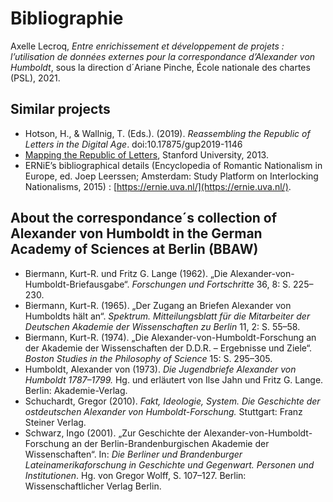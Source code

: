 # Bibliographie
Axelle Lecroq, _Entre enrichissement et développement de projets : l’utilisation de données externes pour la correspondance d’Alexander von Humboldt_, sous la direction d´Ariane Pinche, École nationale des chartes (PSL), 2021.

## Similar projects
- Hotson, H., & Wallnig, T. (Eds.). (2019). _Reassembling the Republic of Letters in the Digital Age_. doi:10.17875/gup2019-1146
- [Mapping the Republic of Letters](http://republicofletters.stanford.edu/), Stanford University, 2013. 
- ERNiE’s bibliographical details (Encyclopedia of Romantic Nationalism in Europe, ed. Joep Leerssen; Amsterdam: Study Platform on Interlocking Nationalisms, 2015) : [https://ernie.uva.nl/](https://ernie.uva.nl/).

## About the correspondance´s collection of Alexander von Humboldt in the German Academy of Sciences at Berlin (BBAW)
- Biermann, Kurt-R. und Fritz G. Lange (1962). „Die Alexander-von-Humboldt-Briefausgabe“. _Forschungen und Fortschritte_ 36, 8: S. 225–230.
- Biermann, Kurt-R. (1965). „Der Zugang an Briefen Alexander von Humboldts hält an“. _Spektrum. Mitteilungsblatt für die Mitarbeiter der Deutschen Akademie der Wissenschaften zu Berlin_ 11, 2: S. 55–58. 
- Biermann, Kurt-R. (1974). „Die Alexander-von-Humboldt-Forschung an der Akademie der Wissenschaften der D.D.R. – Ergebnisse und Ziele“. _Boston Studies in the Philosophy of Science_ 15: S. 295–305.
- Humboldt, Alexander von (1973). _Die Jugendbriefe Alexander von Humboldt 1787–1799._ Hg. und erläutert von Ilse Jahn und Fritz G. Lange. Berlin: Akademie-Verlag.  
- Schuchardt, Gregor (2010). _Fakt, Ideologie, System. Die Geschichte der ostdeutschen Alexander von Humboldt-Forschung._ Stuttgart: Franz Steiner Verlag.
- Schwarz, Ingo (2001). „Zur Geschichte der Alexander-von-Humboldt-Forschung an der Berlin-Brandenburgischen Akademie der Wissenschaften“. In: _Die Berliner und Brandenburger Lateinamerikaforschung in Geschichte und Gegenwart. Personen und Institutionen_. Hg. von Gregor Wolff, S. 107–127. Berlin: Wissenschaftlicher Verlag Berlin. 
